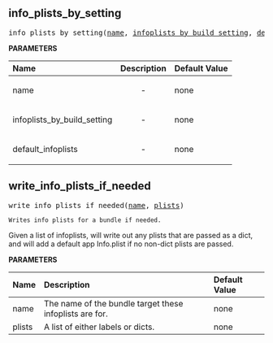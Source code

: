 <!-- Generated with Stardoc: http://skydoc.bazel.build -->



<a id="info_plists_by_setting"></a>

## info_plists_by_setting

<pre>
info_plists_by_setting(<a href="#info_plists_by_setting-name">name</a>, <a href="#info_plists_by_setting-infoplists_by_build_setting">infoplists_by_build_setting</a>, <a href="#info_plists_by_setting-default_infoplists">default_infoplists</a>)
</pre>



**PARAMETERS**


| Name  | Description | Default Value |
| :------------- | :------------- | :------------- |
| <a id="info_plists_by_setting-name"></a>name |  <p align="center"> - </p>   |  none |
| <a id="info_plists_by_setting-infoplists_by_build_setting"></a>infoplists_by_build_setting |  <p align="center"> - </p>   |  none |
| <a id="info_plists_by_setting-default_infoplists"></a>default_infoplists |  <p align="center"> - </p>   |  none |


<a id="write_info_plists_if_needed"></a>

## write_info_plists_if_needed

<pre>
write_info_plists_if_needed(<a href="#write_info_plists_if_needed-name">name</a>, <a href="#write_info_plists_if_needed-plists">plists</a>)
</pre>

    Writes info plists for a bundle if needed.

Given a list of infoplists, will write out any plists that are passed as a
dict, and will add a default app Info.plist if no non-dict plists are passed.


**PARAMETERS**


| Name  | Description | Default Value |
| :------------- | :------------- | :------------- |
| <a id="write_info_plists_if_needed-name"></a>name |  The name of the bundle target these infoplists are for.   |  none |
| <a id="write_info_plists_if_needed-plists"></a>plists |  A list of either labels or dicts.   |  none |



